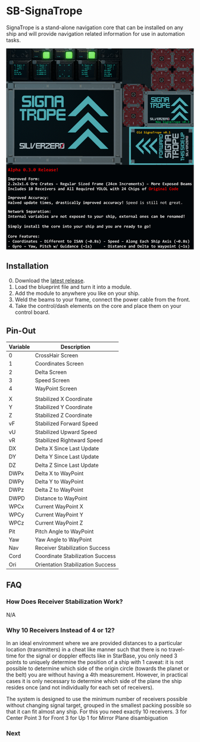 # SB-SignaTrope
SignaTrope is a stand-alone navigation core that can be installed on any ship and will provide navigation related information for use in automation tasks.

![Front](/imagev03.png)

## Installation

0) Download the [latest release](https://github.com/d6rks1lv3rz3r0/SB-SignaTrope/releases/download/v0.3.0/SignaTrope.v0.3.0.fbe).
1) Load the blueprint file and turn it into a module.
2) Add the module to anywhere you like on your ship.
3) Weld the beams to your frame, connect the power cable from the front.
4) Take the control/dash elements on the core and place them on your control board.

## Pin-Out
| Variable  | Description |
|------|-----------------------------------|
| 0    | CrossHair Screen                  |
| 1    | Coordinates Screen                |
| 2    | Delta Screen                      |
| 3    | Speed Screen                      |
| 4    | WayPoint Screen                   |
|      |                                   |
| X    | Stabilized X Coordinate           |
| Y    | Stabilized Y Coordinate           |
| Z    | Stabilized Z Coordinate           |
| vF   | Stabilized Forward Speed          |
| vU   | Stabilized Upward Speed           |
| vR   | Stabilized Rightward Speed        |
| DX   | Delta X Since Last Update         |
| DY   | Delta Y Since Last Update         |
| DZ   | Delta Z Since Last Update         |
| DWPx | Delta X to WayPoint               |
| DWPy | Delta Y to WayPoint               |
| DWPz | Delta Z to WayPoint               |
| DWPD | Distance to WayPoint              |
| WPCx | Current WayPoint X                |
| WPCy | Current WayPoint Y                |
| WPCz | Current WayPoint Z                |
| Pit  | Pitch Angle to WayPoint           |
| Yaw  | Yaw Angle to WayPoint             |
| Nav  | Receiver Stabilization Success    |
| Cord | Coordinate Stabilization Success  |
| Ori  | Orientation Stabilization Success |

## FAQ

### How Does Receiver Stabilization Work?

N/A

### Why 10 Receivers Instead of 4 or 12?

In an ideal environment where we are provided distances to a particular location (transmitters) in a cheat like manner such that there is no travel-time for the signal or doppler effects like in StarBase, you only need 3 points to uniquely determine the position of a ship with 1 caveat: it is not possible to determine which side of the origin circle (towards the planet or the belt) you are without having a 4th measurement. However, in practical cases it is only necessary to determine which side of the plane the ship resides once (and not individually for each set of receivers).

The system is designed to use the minimum number of receivers possible without changing signal target, grouped in the smallest packing possible so that it can fit almost any ship. For this you need exactly 10 receivers. 3 for Center Point 3 for Front 3 for Up 1 for Mirror Plane disambiguation

### Next
